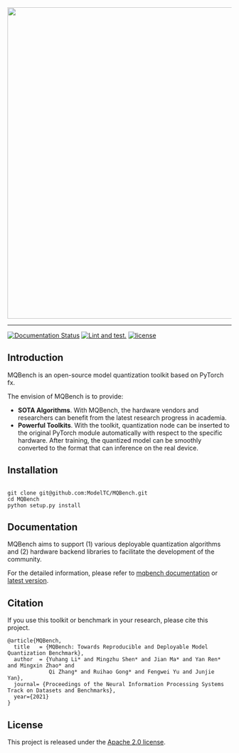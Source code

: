<div align="center">
  <img src="resources/logo.png" width="700"/>

</div>

------------
[![Documentation Status](https://readthedocs.org/projects/mqbench/badge/?version=latest)](https://mqbench.readthedocs.io/en/latest/?badge=latest)
[![Lint and test.](https://github.com/ModelTC/MQBench/actions/workflows/python-package-conda.yml/badge.svg?branch=main)](https://github.com/ModelTC/MQBench/actions/workflows/python-package-conda.yml)
[![license](https://img.shields.io/github/license/ModelTC/MQBench)](https://github.com/ModelTC/MQBench/blob/main/LICENSE)

## Introduction

MQBench is an open-source model quantization toolkit based on PyTorch fx.

The envision of MQBench is to provide:
- **SOTA Algorithms**. With MQBench, the hardware vendors and researchers can benefit from the latest research progress in academia.
- **Powerful Toolkits**. With the toolkit, quantization node can be inserted to the original PyTorch module automatically with respect to the specific hardware. After training, the quantized model can be smoothly converted to the format that can inference on the real device.


## Installation
```

git clone git@github.com:ModelTC/MQBench.git
cd MQBench
python setup.py install
```


## Documentation

MQBench aims to support (1) various deployable quantization algorithms and (2) hardware backend libraries to facilitate the development of the community.

For the detailed information, please refer to [mqbench documentation](http://mqbench.tech/assets/docs/html/) or [latest version](https://mqbench.readthedocs.io/en/main/).


## Citation

If you use this toolkit or benchmark in your research, please cite this project.

```
@article{MQBench,
  title   = {MQBench: Towards Reproducible and Deployable Model Quantization Benchmark},
  author  = {Yuhang Li* and Mingzhu Shen* and Jian Ma* and Yan Ren* and Mingxin Zhao* and
             Qi Zhang* and Ruihao Gong* and Fengwei Yu and Junjie Yan},
  journal= {Proceedings of the Neural Information Processing Systems Track on Datasets and Benchmarks},
  year={2021}
}
```


## License

This project is released under the [Apache 2.0 license](LICENSE).